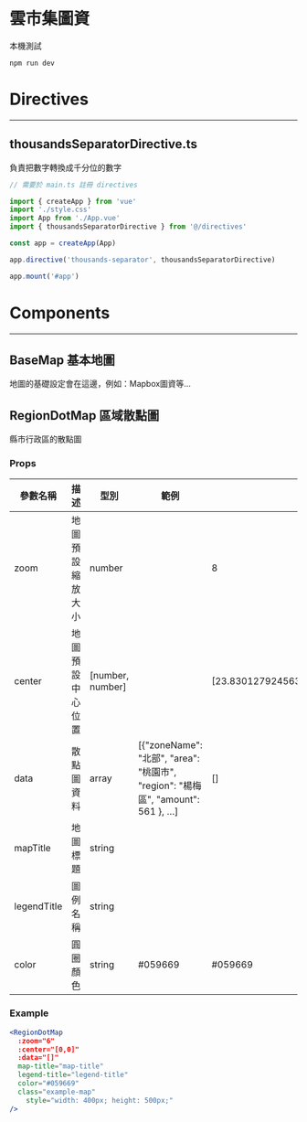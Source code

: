 

# 雲市集圖資

本機測試
```
npm run dev
```

# Directives
---

## thousandsSeparatorDirective.ts

負責把數字轉換成千分位的數字

```jsx
// 需要於 main.ts 註冊 directives

import { createApp } from 'vue'
import './style.css'
import App from './App.vue'
import { thousandsSeparatorDirective } from '@/directives'

const app = createApp(App)

app.directive('thousands-separator', thousandsSeparatorDirective)

app.mount('#app')
```

# C**omponents**

---

## BaseMap **基本地圖**

地圖的基礎設定會在這邊，例如：Mapbox圖資等…

## RegionDotMap **區域散點圖**

縣市行政區的散點圖

### Props

| 參數名稱 | 描述 | 型別 | 範例 | 預設 |
| --- | --- | --- | --- | --- |
| zoom | 地圖預設縮放大小 | number |  | 8 |
| center | 地圖預設中心位置 | [number, number] |  | [23.83012792456308,120.92954073665844] |
| data | 散點圖資料 | array | [{"zoneName": "北部", "area": "桃園市", "region": "楊梅區", "amount": 561 }, …] | [] |
| mapTitle | 地圖標題 | string |  |  |
| legendTitle | 圖例名稱 | string |  |  |
| color | 圓圈顏色 | string | #059669 | #059669 |

### Example

```jsx
<RegionDotMap
  :zoom="6"
  :center="[0,0]"
  :data="[]"
  map-title="map-title"
  legend-title="legend-title"
  color="#059669"
  class="example-map"
	style="width: 400px; height: 500px;"
/>
```
